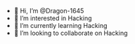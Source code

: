 - 👋 Hi, I’m @Dragon-1645
- 👀 I’m interested in Hacking
- 🌱 I’m currently learning Hacking
- 💞️ I’m looking to collaborate on Hacking


<!---
Dragon-1645/Dragon-1645 is a ✨ special ✨ repository because its `README.md` (this file) appears on your GitHub profile.
You can click the Preview link to take a look at your changes.
--->
